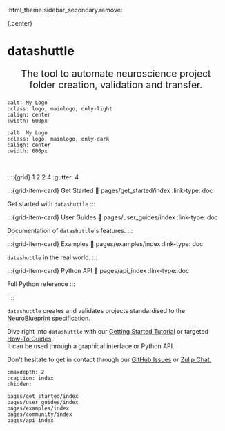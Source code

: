 :html_theme.sidebar_secondary.remove:

{.center}
# **datashuttle**

<p style="text-align: center; font-size: 22px;">The tool to automate neuroscience project folder creation, validation and transfer.</p>

```{image} _static/datashuttle-overview-light.png
:alt: My Logo
:class: logo, mainlogo, only-light
:align: center
:width: 600px
```
```{image} _static/datashuttle-overview-dark.png
:alt: My Logo
:class: logo, mainlogo, only-dark
:align: center
:width: 600px
```
<br>


::::{grid} 1 2 2 4
:gutter: 4


:::{grid-item-card} Get Started
:link: pages/get_started/index
:link-type: doc

Get started with ``datashuttle``
:::


:::{grid-item-card} User Guides
:link: pages/user_guides/index
:link-type: doc

Documentation of ``datashuttle``'s features.
:::

:::{grid-item-card} Examples
:link: pages/examples/index
:link-type: doc

``datashuttle`` in the real world.
:::

:::{grid-item-card} Python API
:link: pages/api_index
:link-type: doc

Full Python reference
:::

::::

``datashuttle`` creates and validates projects standardised to the
[NeuroBlueprint](https://neuroblueprint.neuroinformatics.dev)
specification.

Dive right into ``datashuttle`` with our
[Getting Started Tutorial](tutorial-getting-started)
or targeted [How-To Guides](how-tos).  \
It can be used through a graphical interface or Python API.

Don't hesitate to get in contact through our
[GitHub Issues](https://github.com/neuroinformatics-unit/datashuttle/issues)
or
[Zulip Chat.](https://neuroinformatics.zulipchat.com/#narrow/stream/405999-DataShuttle)


```{toctree}
:maxdepth: 2
:caption: index
:hidden:

pages/get_started/index
pages/user_guides/index
pages/examples/index
pages/community/index
pages/api_index
```
